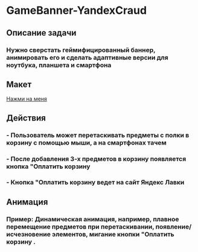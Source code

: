 # GameBanner-YandexCraud

## Описание задачи
### Нужно сверстать геймифицированный баннер, анимировать его и сделать адаптивные версии для ноутбука, планшета и смартфона

## Макет
<a href="https://www.figma.com/design/657oBqOG36dVmKD6bw8HBg/%D0%A2%D0%B5%D1%81%D1%82?node-id=0-1&node-type=canvas&t=919ZoKtgAjyos5S3-0">Нажми на меня</a>

## Действия
### - Пользователь может перетаскивать предметы с полки в корзину с помощью мыши, а на смартфонах тачем
### - После добавления 3-х предметов в корзину появляется кнопка "Оплатить корзину
### - Кнопка "Оплатить корзину ведет на сайт Яндекс Лавки

## Анимация
### Пример: Динамическая анимация, например, плавное перемещение предметов при перетаскивании, появление/исчезновение элементов, мигание кнопки "Оплатить корзину .
